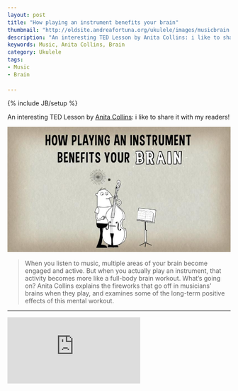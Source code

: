 ```yaml
---
layout: post
title: "How playing an instrument benefits your brain"
thumbnail: "http://oldsite.andreafortuna.org/ukulele/images/musicbrain.jpg"
description: "An interesting TED Lesson by Anita Collins: i like to share it with my readers!"
keywords: Music, Anita Collins, Brain
category: Ukulele
tags: 
- Music
- Brain

---
```

{% include JB/setup %}

An interesting TED Lesson by [Anita Collins](http://www.anitacollinsmusic.com/films/): i like to share it with my readers!

![MusicBrain](/ukulele/images/musicbrain.jpg)
<!-- more -->

>When you listen to music, multiple areas of your brain become engaged and active. But when you actually play an instrument, that activity becomes more like a full-body brain workout. What’s going on? Anita Collins explains the fireworks that go off in musicians’ brains when they play, and examines some of the long-term positive effects of this mental workout.

<hr/>

<div class="video-container">
<iframe src="https://www.youtube.com/embed/R0JKCYZ8hng" frameborder="0" allowfullscreen></iframe>
</div>